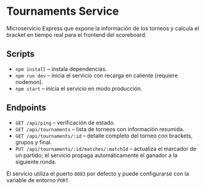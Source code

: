 # Tournaments Service

Microservicio Express que expone la información de los torneos y calcula el bracket en tiempo real para el frontend del scoreboard.

## Scripts

- `npm install` – instala dependencias.
- `npm run dev` – inicia el servicio con recarga en caliente (requiere nodemon).
- `npm start` – inicia el servicio en modo producción.

## Endpoints

- `GET /api/ping` – verificación de estado.
- `GET /api/tournaments` – lista de torneos con información resumida.
- `GET /api/tournaments/:id` – detalle completo del torneo con brackets, grupos y final.
- `PUT /api/tournaments/:id/matches/:matchId` – actualiza el marcador de un partido; el servicio propaga automáticamente el ganador a la siguiente ronda.

El servicio utiliza el puerto `8083` por defecto y puede configurarse con la variable de entorno `PORT`.

